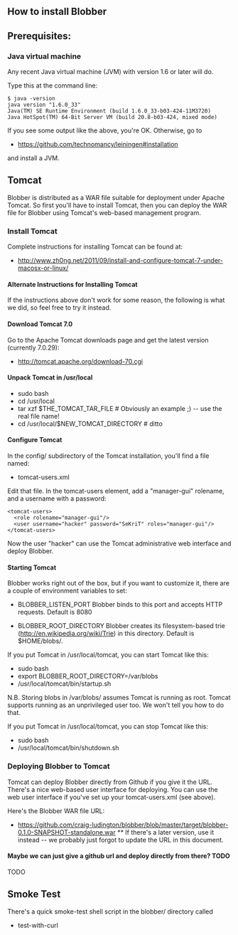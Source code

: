 
## How to install Blobber

## Prerequisites:

### Java virtual machine

Any recent Java virtual machine (JVM) with version 1.6 or later will do.

Type this at the command line:

    $ java -version
    java version "1.6.0_33"
    Java(TM) SE Runtime Environment (build 1.6.0_33-b03-424-11M3720)
    Java HotSpot(TM) 64-Bit Server VM (build 20.8-b03-424, mixed mode)

If you see some output like the above, you're OK.
Otherwise, go to 

* https://github.com/technomancy/leiningen#installation

and install a JVM.

## Tomcat

Blobber is distributed as a WAR file suitable for deployment under Apache Tomcat.
So first you'll have to install Tomcat, then you can deploy the WAR file for Blobber
using Tomcat's web-based management program.

### Install Tomcat

Complete instructions for installing Tomcat can be found at:

* http://www.zh0ng.net/2011/09/install-and-configure-tomcat-7-under-macosx-or-linux/

#### Alternate Instructions for Installing Tomcat
If the instructions above don't work for some reason, the following is what we did,
so feel free to try it instead.

#### Download Tomcat 7.0 
Go to the Apache Tomcat downloads page and get the latest version (currently 7.0.29):

* http://tomcat.apache.org/download-70.cgi

#### Unpack Tomcat in /usr/local
* sudo bash
* cd /usr/local
* tar xzf $THE_TOMCAT_TAR_FILE         # Obviously an example ;)  -- use the real file name!
* cd /usr/local/$NEW_TOMCAT_DIRECTORY  # ditto

#### Configure Tomcat
In the config/ subdirectory of the Tomcat installation, you'll find a file named:
* tomcat-users.xml

Edit that file.  In the tomcat-users element, add a "manager-gui" rolename, and a username with a password:

    <tomcat-users>
      <role rolename="manager-gui"/>
      <user username="hacker" password="SeKriT" roles="manager-gui"/>
    </tomcat-users>

Now the user "hacker" can use the Tomcat administrative web interface and deploy Blobber.

#### Starting Tomcat
Blobber works right out of the box, but if you want to customize it, there are a couple of 
environment variables to set:
* BLOBBER_LISTEN_PORT
Blobber binds to this port and accepts HTTP requests.
Default is 8080

* BLOBBER_ROOT_DIRECTORY
Blobber creates its filesystem-based trie (http://en.wikipedia.org/wiki/Trie) in this directory.
Default is $HOME/blobs/.

If you put Tomcat in /usr/local/tomcat, you can start Tomcat like this:
* sudo bash
* export BLOBBER_ROOT_DIRECTORY=/var/blobs 
* /usr/local/tomcat/bin/startup.sh

N.B. Storing blobs in /var/blobs/ assumes Tomcat is running as root.
Tomcat supports running as an unprivileged user too.  We won't tell you
how to do that.

If you put Tomcat in /usr/local/tomcat, you can stop Tomcat like this:
* sudo bash
* /usr/local/tomcat/bin/shutdown.sh

### Deploying Blobber to Tomcat

Tomcat can deploy Blobber directly from Github if you give it the URL.
There's a nice web-based user interface for deploying.  You can use the web user interface 
if you've set up your tomcat-users.xml (see above).

Here's the Blobber WAR file URL:
* https://github.com/craig-ludington/blobber/blob/master/target/blobber-0.1.0-SNAPSHOT-standalone.war
** If there's a later version, use it instead -- we probably just forgot to update the URL in this document.

#### Maybe we can just give a github url and deploy directly from there?  TODO

TODO

## Smoke Test
There's a quick smoke-test shell script in the blobber/ directory called 
* test-with-curl

